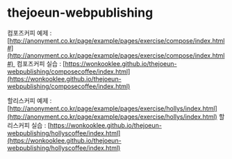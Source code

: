 # thejoeun-webpublishing

컴포즈커피 예제 : [http://anonyment.co.kr/page/example/pages/exercise/compose/index.html#](http://anonyment.co.kr/page/example/pages/exercise/compose/index.html#) 
컴포즈커피 실습 : [https://wonkooklee.github.io/thejoeun-webpublishing/composecoffee/index.html](https://wonkooklee.github.io/thejoeun-webpublishing/composecoffee/index.html)

할리스커피 예제 : [http://anonyment.co.kr/page/example/pages/exercise/hollys/index.html](http://anonyment.co.kr/page/example/pages/exercise/hollys/index.html)
할리스커피 실습 : [https://wonkooklee.github.io/thejoeun-webpublishing/hollyscoffee/index.html](https://wonkooklee.github.io/thejoeun-webpublishing/hollyscoffee/index.html)

